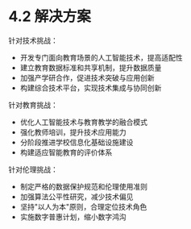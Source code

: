 # 4.2 解决方案

针对技术挑战：
- 开发专门面向教育场景的人工智能技术，提高适配性
- 建立教育数据标准和共享机制，提升数据质量
- 加强产学研合作，促进技术突破与应用创新
- 构建综合技术平台，实现技术集成与协同创新

针对教育挑战：
- 优化人工智能技术与教育教学的融合模式
- 强化教师培训，提升技术应用能力
- 分阶段推进学校信息化基础设施建设
- 构建适应智能教育的评价体系

针对伦理挑战：
- 制定严格的数据保护规范和伦理使用准则
- 加强算法公平性研究，减少技术偏见
- 坚持"以人为本"原则，合理定位技术角色
- 实施数字普惠计划，缩小数字鸿沟
